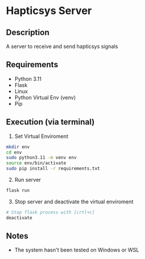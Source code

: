 # Hapticsys Server

## Description

<!-- TODO: give a better description -->
A server to receive and send hapticsys signals 

## Requirements

- Python 3.11
- Flask
- Linux 
- Python Virtual Env (venv)
- Pip

## Execution (via terminal)

1. Set Virtual Enviroment

```bash
mkdir env
cd env
sudo python3.11 -m venv env
source env/bin/activate
sudo pip install -r requirements.txt
```

2. Run server

```bash
flask run
```

3. Stop server and deactivate the virtual enviroment

```bash
# Stop flask process with [crtl+c]
deactivate
```

## Notes

- The system hasn't been tested on Windows or WSL
